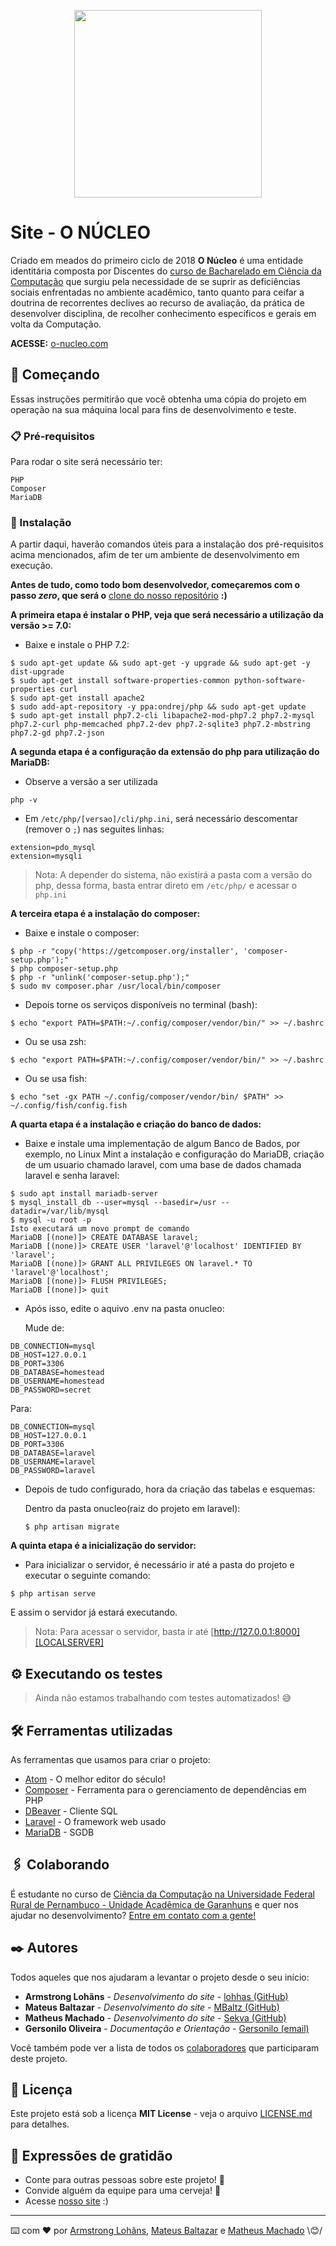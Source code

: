 <p align="center">
  <img width="300" height="300" src="https://user-images.githubusercontent.com/30741312/56408398-b37e1f80-624a-11e9-8b48-bc3a3afd1c6f.png">
</p>

# **Site - O NÚCLEO**

Criado em meados do primeiro ciclo de 2018 **O Núcleo** é uma entidade identitária composta por Discentes do [curso de Bacharelado em Ciência da Computação][UFRPE] que surgiu pela necessidade de se suprir as deficiências sociais enfrentadas no ambiente acadêmico, tanto quanto para ceifar a doutrina de recorrentes declives ao recurso de avaliação, da prática de desenvolver disciplina, de recolher conhecimento específicos e gerais em volta da Computação.

**ACESSE:** [o-nucleo.com][SITE]

## 🚀 Começando

Essas instruções permitirão que você obtenha uma cópia do projeto em operação na sua máquina local para fins de desenvolvimento e teste.

### 📋 Pré-requisitos

Para rodar o site será necessário ter:
```
PHP
Composer
MariaDB
```

### 🔧 Instalação

A partir daqui, haverão comandos úteis para a instalação dos pré-requisitos acima mencionados, afim de ter um ambiente de desenvolvimento em execução.

**Antes de tudo, como todo bom desenvolvedor, começaremos com o passo _zero_, que será o** [clone do nosso repositório][REPO] **:)**

**A primeira etapa é instalar o PHP, veja que será necessário a utilização da versão >= 7.0:**

- Baixe e instale o PHP 7.2:
```
$ sudo apt-get update && sudo apt-get -y upgrade && sudo apt-get -y dist-upgrade
$ sudo apt-get install software-properties-common python-software-properties curl
$ sudo apt-get install apache2
$ sudo add-apt-repository -y ppa:ondrej/php && sudo apt-get update
$ sudo apt-get install php7.2-cli libapache2-mod-php7.2 php7.2-mysql php7.2-curl php-memcached php7.2-dev php7.2-sqlite3 php7.2-mbstring php7.2-gd php7.2-json
```

**A segunda etapa é a configuração da extensão do php para utilização do MariaDB:**

- Observe a versão a ser utilizada
```
php -v
```

- Em ``/etc/php/[versao]/cli/php.ini``, será necessário descomentar (remover o ``;``) nas seguites linhas:
```
extension=pdo_mysql
extension=mysqli
```
> Nota: A depender do sistema, não existirá a pasta com a versão do php, dessa forma, basta entrar direto em ``/etc/php/`` e acessar o ``php.ini``

**A terceira etapa é a instalação do composer:**

- Baixe e instale o composer:
```
$ php -r "copy('https://getcomposer.org/installer', 'composer-setup.php');"
$ php composer-setup.php
$ php -r "unlink('composer-setup.php');"
$ sudo mv composer.phar /usr/local/bin/composer
```
- Depois torne os serviços disponíveis no terminal (bash):
```
$ echo "export PATH=$PATH:~/.config/composer/vendor/bin/" >> ~/.bashrc
```
- Ou se usa zsh:
```
$ echo "export PATH=$PATH:~/.config/composer/vendor/bin/" >> ~/.bashrc
```
- Ou se usa fish:
```
$ echo "set -gx PATH ~/.config/composer/vendor/bin/ $PATH" >>  ~/.config/fish/config.fish
```

**A quarta etapa é a instalação e criação do banco de dados:**

- Baixe e instale uma implementação de algum Banco de Bados, por exemplo, no Linux Mint a instalação e configuração do MariaDB, criação de um usuario
chamado laravel, com uma base de dados chamada laravel e senha laravel:
```
$ sudo apt install mariadb-server
$ mysql_install_db --user=mysql --basedir=/usr --datadir=/var/lib/mysql
$ mysql -u root -p
Isto executará um novo prompt de comando
MariaDB [(none)]> CREATE DATABASE laravel;
MariaDB [(none)]> CREATE USER 'laravel'@'localhost' IDENTIFIED BY 'laravel';
MariaDB [(none)]> GRANT ALL PRIVILEGES ON laravel.* TO 'laravel'@'localhost';
MariaDB [(none)]> FLUSH PRIVILEGES;
MariaDB [(none)]> quit
```
- Após isso, edite o aquivo .env na pasta onucleo:

  Mude de:
```
DB_CONNECTION=mysql
DB_HOST=127.0.0.1
DB_PORT=3306
DB_DATABASE=homestead
DB_USERNAME=homestead
DB_PASSWORD=secret
```
  Para:
```
DB_CONNECTION=mysql
DB_HOST=127.0.0.1
DB_PORT=3306
DB_DATABASE=laravel
DB_USERNAME=laravel
DB_PASSWORD=laravel
```

- Depois de tudo configurado, hora da criação das tabelas e esquemas:

    Dentro da pasta onucleo(raiz do projeto em laravel):
    ```
    $ php artisan migrate
    ```

**A quinta etapa é a inicialização do servidor:**

   - Para inicializar o servidor, é necessário ir até a pasta do projeto e executar o seguinte comando:
   ```
   $ php artisan serve
   ```
   E assim o servidor já estará executando.

   > Nota: Para acessar o servidor, basta ir até [http://127.0.0.1:8000][LOCALSERVER]


## ⚙️ Executando os testes

>Ainda não estamos trabalhando com testes automatizados! 😅

## 🛠️ Ferramentas utilizadas

As ferramentas que usamos para criar o projeto:

* [Atom][ATOM] - O melhor editor do século!
* [Composer][COMPOSER] - Ferramenta para o gerenciamento de dependências em PHP
* [DBeaver][DBEAVER] - Cliente SQL
* [Laravel][LARAVEL] - O framework web usado
* [MariaDB][MARIADB] - SGDB

## 🖇️ Colaborando

É estudante no curso de [Ciência da Computação na Universidade Federal Rural de Pernambuco - Unidade Acadêmica de Garanhuns][UFRPE] e quer nos ajudar no desenvolvimento? [Entre em contato com a gente!][EMAIL]

## ✒️ Autores

Todos aqueles que nos ajudaram a levantar o projeto desde o seu início:

* **Armstrong Lohãns** - *Desenvolvimento do site* - [lohhas (GitHub)](https://github.com/lohhans)
* **Mateus Baltazar** - *Desenvolvimento do site* - [MBaltz (GitHub)](https://github.com/MBaltz)
* **Matheus Machado** - *Desenvolvimento do site* - [Sekva (GitHub)](https://github.com/Sekva)
* **Gersonilo Oliveira** - *Documentação e Orientação* - [Gersonilo (email)](mailto:gersonilo@hotmail.com)

Você também pode ver a lista de todos os [colaboradores][COLABORADORES] que participaram deste projeto.

## 📄 Licença

Este projeto está sob a licença **MIT License** - veja o arquivo [LICENSE.md][LICENSA] para detalhes.

## 🎁 Expressões de gratidão

* Conte para outras pessoas sobre este projeto! 📢
* Convide alguém da equipe para uma cerveja! 🍺
* Acesse [nosso site][SITE] :)

---
⌨️ com ❤️ por [Armstrong Lohãns](https://gist.github.com/lohhans), [Mateus Baltazar](https://github.com/MBaltz) e [Matheus Machado](https://github.com/sekva) \😊/


<!-- Links -->
[ATOM]: https://atom.io/
[COLABORADORES]: https://github.com/onucleo/o-nucleo.com/graphs/contributors
[COMPOSER]: https://getcomposer.org/
[DBEAVER]: https://dbeaver.io/
[EMAIL]: mailto:contato@o-nucleo.com
[ESTRELA]: https://github.com/onucleo/o-nucleo.com/stargazers
[LARAVEL]: https://laravel.com/
[LICENSA]: https://github.com/onucleo/o-nucleo.com/blob/master/LICENSE
[LOCALSERVER]: http://127.0.0.1:8000
[MARIADB]: https://mariadb.org/
[REPO]: https://github.com/onucleo/o-nucleo.com.git
[SITE]: http://o-nucleo.com
[UFRPE]: http://bcc.uag.ufrpe.br/~portal/
